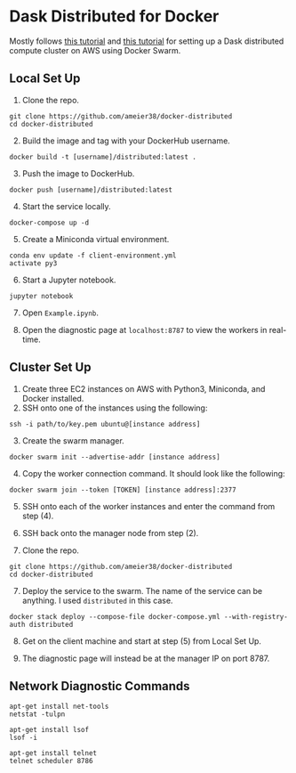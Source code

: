 # Dask Distributed for Docker
Mostly follows [this tutorial](https://docs.docker.com/engine/swarm/swarm-tutorial/create-swarm/) 
and [this tutorial](https://docs.docker.com/engine/swarm/stack-deploy/#test-the-app-with-compose)
for setting up a Dask distributed compute cluster on AWS using Docker Swarm.

## Local Set Up
1) Clone the repo.
```commandline
git clone https://github.com/ameier38/docker-distributed
cd docker-distributed
```

2) Build the image and tag with your DockerHub username.
```commandline
docker build -t [username]/distributed:latest .
```

3) Push the image to DockerHub.
```commandline
docker push [username]/distributed:latest
```

4) Start the service locally.
```commandline
docker-compose up -d
```

5) Create a Miniconda virtual environment.
```commandline
conda env update -f client-environment.yml
activate py3
```

6) Start a Jupyter notebook.
```commandline
jupyter notebook
```

7) Open `Example.ipynb`.

8) Open the diagnostic page at `localhost:8787` to view the workers in real-time.

## Cluster Set Up
1) Create three EC2 instances on AWS with Python3, Miniconda, and Docker installed.
2) SSH onto one of the instances using the following:
```commandline
ssh -i path/to/key.pem ubuntu@[instance address]
```

3) Create the swarm manager.
```commandline
docker swarm init --advertise-addr [instance address]
```

4) Copy the worker connection command. It should look like the following:
```commandline
docker swarm join --token [TOKEN] [instance address]:2377
```

5) SSH onto each of the worker instances and enter the command from step (4).

6) SSH back onto the manager node from step (2).

6) Clone the repo.
```commandline
git clone https://github.com/ameier38/docker-distributed
cd docker-distributed
```

7) Deploy the service to the swarm. The name of the service can be
anything. I used `distributed` in this case.
```commandline
docker stack deploy --compose-file docker-compose.yml --with-registry-auth distributed
```

8) Get on the client machine and start at step (5) from Local Set Up.

9) The diagnostic page will instead be at the manager IP on port 8787.

## Network Diagnostic Commands
```commandline
apt-get install net-tools
netstat -tulpn
```

```commandline
apt-get install lsof
lsof -i
```

```commandline
apt-get install telnet
telnet scheduler 8786
```
